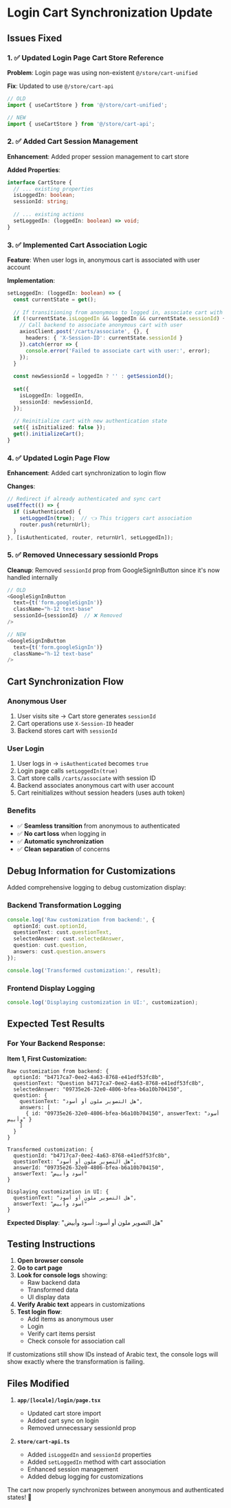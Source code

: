 # Login Cart Synchronization Update

## Issues Fixed

### 1. ✅ Updated Login Page Cart Store Reference
**Problem**: Login page was using non-existent `@/store/cart-unified` 

**Fix**: Updated to use `@/store/cart-api`
```typescript
// OLD
import { useCartStore } from '@/store/cart-unified';

// NEW
import { useCartStore } from '@/store/cart-api';
```

### 2. ✅ Added Cart Session Management
**Enhancement**: Added proper session management to cart store

**Added Properties**:
```typescript
interface CartStore {
  // ... existing properties
  isLoggedIn: boolean;
  sessionId: string;
  
  // ... existing actions
  setLoggedIn: (loggedIn: boolean) => void;
}
```

### 3. ✅ Implemented Cart Association Logic
**Feature**: When user logs in, anonymous cart is associated with user account

**Implementation**:
```typescript
setLoggedIn: (loggedIn: boolean) => {
  const currentState = get();
  
  // If transitioning from anonymous to logged in, associate cart with user
  if (!currentState.isLoggedIn && loggedIn && currentState.sessionId) {
    // Call backend to associate anonymous cart with user
    axiosClient.post('/carts/associate', {}, {
      headers: { 'X-Session-ID': currentState.sessionId }
    }).catch(error => {
      console.error('Failed to associate cart with user:', error);
    });
  }
  
  const newSessionId = loggedIn ? '' : getSessionId();
  
  set({
    isLoggedIn: loggedIn,
    sessionId: newSessionId,
  });
  
  // Reinitialize cart with new authentication state
  set({ isInitialized: false });
  get().initializeCart();
}
```

### 4. ✅ Updated Login Page Flow
**Enhancement**: Added cart synchronization to login flow

**Changes**:
```typescript
// Redirect if already authenticated and sync cart
useEffect(() => {
  if (isAuthenticated) {
    setLoggedIn(true);  // 👈 This triggers cart association
    router.push(returnUrl);
  }
}, [isAuthenticated, router, returnUrl, setLoggedIn]);
```

### 5. ✅ Removed Unnecessary sessionId Props
**Cleanup**: Removed `sessionId` prop from GoogleSignInButton since it's now handled internally

```typescript
// OLD
<GoogleSignInButton
  text={t('form.googleSignIn')}
  className="h-12 text-base"
  sessionId={sessionId}  // ❌ Removed
/>

// NEW
<GoogleSignInButton
  text={t('form.googleSignIn')}
  className="h-12 text-base"
/>
```

## Cart Synchronization Flow

### Anonymous User
1. User visits site → Cart store generates `sessionId`
2. Cart operations use `X-Session-ID` header
3. Backend stores cart with `sessionId`

### User Login
1. User logs in → `isAuthenticated` becomes `true`
2. Login page calls `setLoggedIn(true)`
3. Cart store calls `/carts/associate` with session ID
4. Backend associates anonymous cart with user account
5. Cart reinitializes without session headers (uses auth token)

### Benefits
- ✅ **Seamless transition** from anonymous to authenticated
- ✅ **No cart loss** when logging in
- ✅ **Automatic synchronization** 
- ✅ **Clean separation** of concerns

## Debug Information for Customizations

Added comprehensive logging to debug customization display:

### Backend Transformation Logging
```typescript
console.log('Raw customization from backend:', {
  optionId: cust.optionId,
  questionText: cust.questionText,
  selectedAnswer: cust.selectedAnswer,
  question: cust.question,
  answers: cust.question.answers
});

console.log('Transformed customization:', result);
```

### Frontend Display Logging
```typescript
console.log('Displaying customization in UI:', customization);
```

## Expected Test Results

### For Your Backend Response:

**Item 1, First Customization:**
```
Raw customization from backend: {
  optionId: "b4717ca7-0ee2-4a63-8768-e41edf53fc8b",
  questionText: "Question b4717ca7-0ee2-4a63-8768-e41edf53fc8b",
  selectedAnswer: "09735e26-32e0-4806-bfea-b6a10b704150",
  question: {
    questionText: "هل التصوير ملون أو أسود",
    answers: [
      { id: "09735e26-32e0-4806-bfea-b6a10b704150", answerText: "أسود وأبيض" }
    ]
  }
}

Transformed customization: {
  questionId: "b4717ca7-0ee2-4a63-8768-e41edf53fc8b",
  questionText: "هل التصوير ملون أو أسود",
  answerId: "09735e26-32e0-4806-bfea-b6a10b704150", 
  answerText: "أسود وأبيض"
}

Displaying customization in UI: {
  questionText: "هل التصوير ملون أو أسود",
  answerText: "أسود وأبيض"
}
```

**Expected Display**: "هل التصوير ملون أو أسود: أسود وأبيض"

## Testing Instructions

1. **Open browser console**
2. **Go to cart page**
3. **Look for console logs** showing:
   - Raw backend data
   - Transformed data  
   - UI display data
4. **Verify Arabic text** appears in customizations
5. **Test login flow**:
   - Add items as anonymous user
   - Login
   - Verify cart items persist
   - Check console for association call

If customizations still show IDs instead of Arabic text, the console logs will show exactly where the transformation is failing.

## Files Modified

1. **`app/[locale]/login/page.tsx`**
   - Updated cart store import
   - Added cart sync on login
   - Removed unnecessary sessionId prop

2. **`store/cart-api.ts`**
   - Added `isLoggedIn` and `sessionId` properties
   - Added `setLoggedIn` method with cart association
   - Enhanced session management
   - Added debug logging for customizations

The cart now properly synchronizes between anonymous and authenticated states! 🚀
